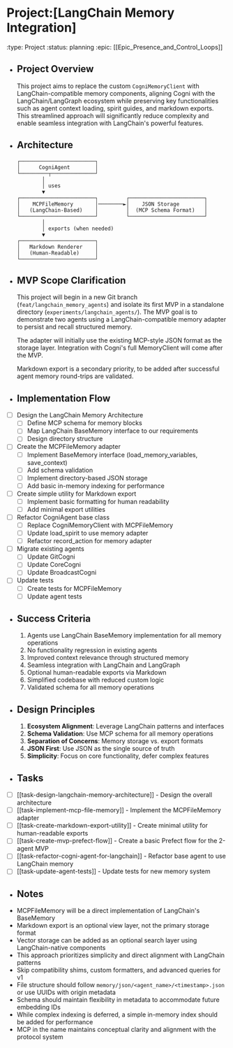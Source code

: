 # Project:[LangChain Memory Integration]
:type: Project
:status: planning
:epic: [[Epic_Presence_and_Control_Loops]]
- ## Project Overview
  This project aims to replace the custom `CogniMemoryClient` with LangChain-compatible memory components, aligning Cogni with the LangChain/LangGraph ecosystem while preserving key functionalities such as agent context loading, spirit guides, and markdown exports. This streamlined approach will significantly reduce complexity and enable seamless integration with LangChain's powerful features.
- ## Architecture
  ```
  ┌────────────────────────┐
  │      CogniAgent        │
  └─────────┬──────────────┘
          │
          │ uses
          ▼
  ┌────────────────────────┐         ┌────────────────────────┐
  │    MCPFileMemory       │────────►│    JSON Storage        │
  │   (LangChain-Based)    │         │  (MCP Schema Format)   │
  └────────────────────────┘         └────────────────────────┘
          │
          │ exports (when needed)
          ▼
  ┌────────────────────────┐
  │   Markdown Renderer    │
  │   (Human-Readable)     │
  └────────────────────────┘
  ```
- ## MVP Scope Clarification
  This project will begin in a new Git branch (`feat/langchain_memory_agents`) and isolate its first MVP in a standalone directory (`experiments/langchain_agents/`). The MVP goal is to demonstrate two agents using a LangChain-compatible memory adapter to persist and recall structured memory.

  The adapter will initially use the existing MCP-style JSON format as the storage layer. Integration with Cogni's full MemoryClient will come after the MVP.

  Markdown export is a secondary priority, to be added after successful agent memory round-trips are validated.
- ## Implementation Flow
- [ ] Design the LangChain Memory Architecture
	- [ ] Define MCP schema for memory blocks
	- [ ] Map LangChain BaseMemory interface to our requirements
	- [ ] Design directory structure
- [ ] Create the MCPFileMemory adapter
	- [ ] Implement BaseMemory interface (load_memory_variables, save_context)
	- [ ] Add schema validation
	- [ ] Implement directory-based JSON storage
	- [ ] Add basic in-memory indexing for performance
- [ ] Create simple utility for Markdown export
	- [ ] Implement basic formatting for human readability
	- [ ] Add minimal export utilities
- [ ] Refactor CogniAgent base class
	- [ ] Replace CogniMemoryClient with MCPFileMemory
	- [ ] Update load_spirit to use memory adapter
	- [ ] Refactor record_action for memory adapter
- [ ] Migrate existing agents
	- [ ] Update GitCogni
	- [ ] Update CoreCogni
	- [ ] Update BroadcastCogni
- [ ] Update tests
	- [ ] Create tests for MCPFileMemory
	- [ ] Update agent tests
- ## Success Criteria
  1. Agents use LangChain BaseMemory implementation for all memory operations
  2. No functionality regression in existing agents
  3. Improved context relevance through structured memory
  4. Seamless integration with LangChain and LangGraph
  5. Optional human-readable exports via Markdown
  6. Simplified codebase with reduced custom logic
  7. Validated schema for all memory operations
- ## Design Principles
  1. **Ecosystem Alignment**: Leverage LangChain patterns and interfaces
  2. **Schema Validation**: Use MCP schema for all memory operations
  3. **Separation of Concerns**: Memory storage vs. export formats
  4. **JSON First**: Use JSON as the single source of truth
  5. **Simplicity**: Focus on core functionality, defer complex features
- ## Tasks
- [ ] [[task-design-langchain-memory-architecture]] - Design the overall architecture
- [ ] [[task-implement-mcp-file-memory]] - Implement the MCPFileMemory adapter
- [ ] [[task-create-markdown-export-utility]] - Create minimal utility for human-readable exports
- [ ] [[task-create-mvp-prefect-flow]] - Create a basic Prefect flow for the 2-agent MVP
- [ ] [[task-refactor-cogni-agent-for-langchain]] - Refactor base agent to use LangChain memory
- [ ] [[task-update-agent-tests]] - Update tests for new memory system
- ## Notes
- MCPFileMemory will be a direct implementation of LangChain's BaseMemory
- Markdown export is an optional view layer, not the primary storage format
- Vector storage can be added as an optional search layer using LangChain-native components
- This approach prioritizes simplicity and direct alignment with LangChain patterns
- Skip compatibility shims, custom formatters, and advanced queries for v1
- File structure should follow `memory/json/<agent_name>/<timestamp>.json` or use UUIDs with origin metadata
- Schema should maintain flexibility in metadata to accommodate future embedding IDs
- While complex indexing is deferred, a simple in-memory index should be added for performance
- MCP in the name maintains conceptual clarity and alignment with the protocol system